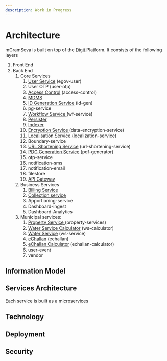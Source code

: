 ```yaml
---
description: Work in Progress
---
```


# Architecture

mGramSeva is built on top of the [Digit ](https://docs.digit.org/)Platform. It consists of the following layers

1. Front End
2. Back End
   1. Core Services
      1. [User Service](https://docs.digit.org/configuration/configure-digit/services-overview/core-services/user-services) \(egov-user\)
      2. User OTP \(user-otp\)
      3. [Access Control](https://digit-discuss.atlassian.net/wiki/spaces/DD/pages/695664711/Access+Control+Service) \(access-control\)
      4. [MDMS](https://digit-discuss.atlassian.net/wiki/spaces/DD/pages/723189807/MDMS+Master+Data+Management+Service)
      5. [ID Generation Service](https://digit-discuss.atlassian.net/wiki/spaces/EPE/pages/37060616/ID-Generation-Service) \(id-gen\)
      6. pg-service
      7. [Workflow Service ](https://digit-discuss.atlassian.net/wiki/spaces/EPE/pages/37093389/Workflow-Service)\(wf-service\)
      8. [Persister](https://digit-discuss.atlassian.net/wiki/spaces/EPE/pages/37322761/Persister-Service)
      9. [Indexer](https://digit-discuss.atlassian.net/wiki/spaces/DD/pages/888963174/Indexer+Service)
      10. [Encryption Service ](https://digit-discuss.atlassian.net/wiki/spaces/EPE/pages/5832708/Encryption+Service)\(data-encryption-service\)
      11. [Localisation Service ](https://digit-discuss.atlassian.net/wiki/spaces/EPE/pages/336920792/eGov-Localisation)\(localization-service\)
      12. Boundary-service
      13. [URL Shortening Service](https://digit-discuss.atlassian.net/wiki/spaces/DD/pages/896892936/URL+Shortening+service) \(url-shortening-service\)
      14. [PDG Generation Service](https://digit-discuss.atlassian.net/wiki/spaces/DD/pages/717979679/PDF+Generation+Service) \(pdf-generator\)
      15. otp-service
      16. notification-sms
      17. notification-email
      18. filestore
      19. [API Gateway](https://digit-discuss.atlassian.net/wiki/spaces/EPE/pages/36700192/API-Gateway)
   2. Business Services
      1. [Billing Service](https://digit-discuss.atlassian.net/wiki/spaces/DD/pages/1620672528/Billing+Service)
      2. [Collection service](https://digit-discuss.atlassian.net/wiki/spaces/DD/pages/1620574288/Collection+Service+V2)
      3. Apportioning-service
      4. Dashboard-ingest
      5. Dashboard-Analytics
   3. Municipal services:
      1. [Property Service ](https://digit-discuss.atlassian.net/wiki/spaces/DD/pages/1620181050/Property+Services)\(property-services\)
      2. [Water Service Calculator](https://digit-discuss.atlassian.net/wiki/spaces/DD/pages/1652654175/Water+Calculator+Service) \(ws-calculator\)
      3. [Water Service](https://digit-discuss.atlassian.net/wiki/spaces/DD/pages/1652359171/Water+Service) \(ws-service\)
      4. [eChallan](https://digit-discuss.atlassian.net/wiki/spaces/DD/pages/1531740173/eChallans+Service) \(echallan\)
      5. [eChallan Calculator](https://digit-discuss.atlassian.net/wiki/spaces/DD/pages/1561034755/eChallan+Calculator+Services) \(echallan-calculator\)
      6. user-event
      7. vendor

## Information Model

## Services Architecture

Each service is built as a microservices

## Technology 

## Deployment 

## Security 



